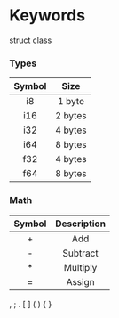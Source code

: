 # Keywords

struct
class


### Types

| Symbol | Size |
|:------:|:-----------:|
| i8 | 1 byte
| i16 | 2 bytes |
| i32    | 4 bytes     |
| i64 | 8 bytes |
| f32    | 4 bytes     |
| f64 | 8 bytes |


### Math

| Symbol | Description |
|:------:|:-----------:|
| \+     | Add         |
| -      | Subtract    |
| *      | Multiply    |
| =      | Assign      |


, ; . [ ] ( ) { }